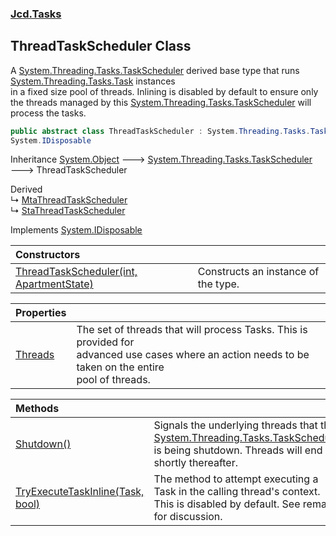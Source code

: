 ### [Jcd.Tasks](Jcd.Tasks.md 'Jcd.Tasks')

## ThreadTaskScheduler Class

A [System.Threading.Tasks.TaskScheduler](https://docs.microsoft.com/en-us/dotnet/api/System.Threading.Tasks.TaskScheduler 'System.Threading.Tasks.TaskScheduler') derived base type that runs [System.Threading.Tasks.Task](https://docs.microsoft.com/en-us/dotnet/api/System.Threading.Tasks.Task 'System.Threading.Tasks.Task') instances  
in a fixed size pool of threads. Inlining is disabled by default to ensure only  
the threads managed by this [System.Threading.Tasks.TaskScheduler](https://docs.microsoft.com/en-us/dotnet/api/System.Threading.Tasks.TaskScheduler 'System.Threading.Tasks.TaskScheduler') will process the tasks.

```csharp
public abstract class ThreadTaskScheduler : System.Threading.Tasks.TaskScheduler,
System.IDisposable
```

Inheritance [System.Object](https://docs.microsoft.com/en-us/dotnet/api/System.Object 'System.Object') &#129106; [System.Threading.Tasks.TaskScheduler](https://docs.microsoft.com/en-us/dotnet/api/System.Threading.Tasks.TaskScheduler 'System.Threading.Tasks.TaskScheduler') &#129106; ThreadTaskScheduler

Derived  
&#8627; [MtaThreadTaskScheduler](Jcd.Tasks.MtaThreadTaskScheduler.md 'Jcd.Tasks.MtaThreadTaskScheduler')  
&#8627; [StaThreadTaskScheduler](Jcd.Tasks.StaThreadTaskScheduler.md 'Jcd.Tasks.StaThreadTaskScheduler')

Implements [System.IDisposable](https://docs.microsoft.com/en-us/dotnet/api/System.IDisposable 'System.IDisposable')

| Constructors | |
| :--- | :--- |
| [ThreadTaskScheduler(int, ApartmentState)](Jcd.Tasks.ThreadTaskScheduler.ThreadTaskScheduler(int,System.Threading.ApartmentState).md 'Jcd.Tasks.ThreadTaskScheduler.ThreadTaskScheduler(int, System.Threading.ApartmentState)') | Constructs an instance of the type. |

| Properties | |
| :--- | :--- |
| [Threads](Jcd.Tasks.ThreadTaskScheduler.Threads.md 'Jcd.Tasks.ThreadTaskScheduler.Threads') | The set of threads that will process Tasks. This is provided for<br/>advanced use cases where an action needs to be taken on the entire<br/>pool of threads. |

| Methods | |
| :--- | :--- |
| [Shutdown()](Jcd.Tasks.ThreadTaskScheduler.Shutdown().md 'Jcd.Tasks.ThreadTaskScheduler.Shutdown()') | Signals the underlying threads that the [System.Threading.Tasks.TaskScheduler](https://docs.microsoft.com/en-us/dotnet/api/System.Threading.Tasks.TaskScheduler 'System.Threading.Tasks.TaskScheduler')<br/>is being shutdown. Threads will end shortly thereafter. |
| [TryExecuteTaskInline(Task, bool)](Jcd.Tasks.ThreadTaskScheduler.TryExecuteTaskInline(System.Threading.Tasks.Task,bool).md 'Jcd.Tasks.ThreadTaskScheduler.TryExecuteTaskInline(System.Threading.Tasks.Task, bool)') | The method to attempt executing a Task in the calling thread's context.<br/>This is disabled by default. See remarks for discussion. |

